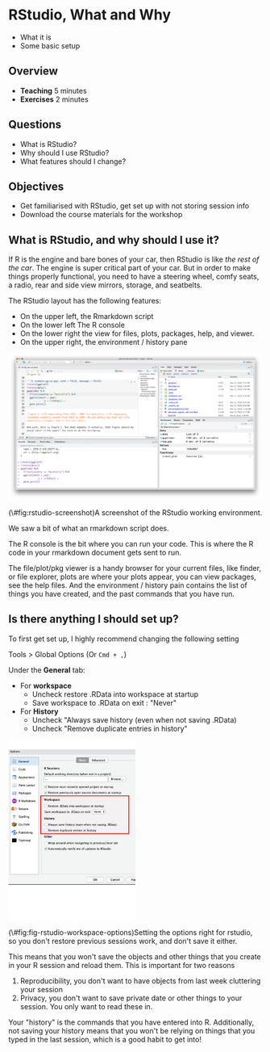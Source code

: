 # RStudio, What and Why

* What it is
* Some basic setup

## Overview

* **Teaching** 5 minutes
* **Exercises** 2 minutes

## Questions

* What is RStudio?
* Why should I use RStudio?
* What features should I change?

## Objectives

* Get familiarised with RStudio, get set up with not storing session info
* Download the course materials for the workshop

## What is RStudio, and why should I use it?

If R is the engine and bare bones of your car, then RStudio is like _the rest of the car_. The engine is super critical part of your car. But in order to make things properly functional, you need to have a steering wheel, comfy seats, a radio, rear and side view mirrors, storage, and seatbelts. 

The RStudio layout has the following features:

- On the upper left, the Rmarkdown script
- On the lower left  The R console
- On the lower right the view for files, plots, packages, help, and viewer.
- On the upper right, the environment / history pane


<div class="figure">
<img src="figs/rstudio-screenshot.png" alt="A screenshot of the RStudio working environment."  />
<p class="caption">(\#fig:rstudio-screenshot)A screenshot of the RStudio working environment.</p>
</div>

We saw a bit of what an rmarkdown script does.

The R console is the bit where you can run your code. This is where the R code in your rmarkdown document gets sent to run. 

The file/plot/pkg viewer is a handy browser for your current files, like finder, or file explorer, plots are where your plots appear, you can view packages, see the help files.
And the environment / history pain contains the list of things you have created, and the past commands that you have run.

## Is there anything I should set up?

To first get set up, I highly recommend changing the following setting

Tools > Global Options (Or `Cmd + ,`)

Under the **General** tab:

- For **workspace**
    - Uncheck restore .RData into workspace at startup
    - Save workspace to .RData on exit : "Never"
- For **History**
    - Uncheck "Always save history (even when not saving .RData)
    - Uncheck "Remove duplicate entries in history"

<div class="figure">
<img src="figs/rstudio-remove-data.png" alt="Setting the options right for rstudio, so you don't restore previous sessions work, and don't save it either." width="50%" />
<p class="caption">(\#fig:fig-rstudio-workspace-options)Setting the options right for rstudio, so you don't restore previous sessions work, and don't save it either.</p>
</div>

This means that you won't save the objects and other things that you create in your R session and reload them. This is important for two reasons

1. Reproducibility, you don't want to have objects from last week cluttering your session
2. Privacy, you don't want to save private date or other things to your session. You only want to read these in.

Your "history" is the commands that you have entered into R.
Additionally, not saving your history means that you won't be relying on things that you typed in the last session, which is a good habit to get into!
